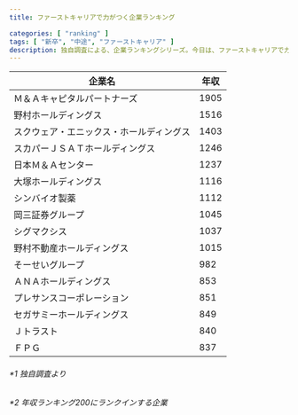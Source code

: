```yaml
---
title: ファーストキャリアで力がつく企業ランキング

categories: [ "ranking" ]
tags: [ "新卒", "中途", "ファーストキャリア" ] 
description: 独自調査による、企業ランキングシリーズ。今日は、ファーストキャリアで力がつく企業ランキング
---
```





| 企業名                                   | 年収 |
|------------------------------------------|------|
| Ｍ＆Ａキャピタルパートナーズ             | 1905 |
| 野村ホールディングス                     | 1516 |
| スクウェア・エニックス・ホールディングス | 1403 |
| スカパーＪＳＡＴホールディングス         | 1246 |
| 日本Ｍ＆Ａセンター                       | 1237 |
| 大塚ホールディングス                     | 1116 |
| シンバイオ製薬                           | 1112 |
| 岡三証券グループ                         | 1045 |
| シグマクシス                             | 1037 |
| 野村不動産ホールディングス               | 1015 |
| そーせいグループ                         | 982  |
| ＡＮＡホールディングス                   | 853  |
| プレサンスコーポレーション               | 851  |
| セガサミーホールディングス               | 849  |
| Ｊトラスト                               | 840  |
| ＦＰＧ                                   | 837  |

<h6>*1 独自調査より</h>
<h6>*2 年収ランキング200にランクインする企業</h>

